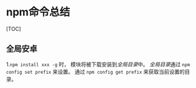 # npm命令总结
[TOC]
## 全局安卓
1.`npm install xxx -g` 时， 模块将被下载安装到*全局目录*中。
*全局目录*通过 `npm config set prefix` 来设置。
通过 `npm config get prefix` 来获取当前设置的目录。